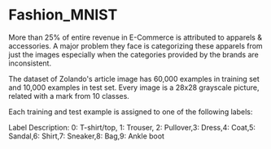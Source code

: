 # Fashion_MNIST
More than 25% of entire revenue in E-Commerce is attributed to apparels &amp; accessories. A major problem they face is categorizing these apparels from just the images especially when the categories provided by the brands are inconsistent. 

The dataset of Zolando's article image has 60,000 examples in training set and 10,000 examples in test set.
Every image is a 28x28 grayscale picture, related with a mark from 10 classes.

Each training and test example is assigned to one of the following labels:

Label	Description: 
0: T-shirt/top, 1: Trouser, 2: Pullover,3: Dress,4: Coat,5: Sandal,6: Shirt,7: Sneaker,8: Bag,9: Ankle boot
